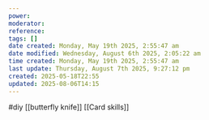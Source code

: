 ```yaml
---
power: 
moderator: 
reference: 
tags: []
date created: Monday, May 19th 2025, 2:55:47 am
date modified: Wednesday, August 6th 2025, 2:05:22 am
time created: Monday, May 19th 2025, 2:55:47 am
last update: Thursday, August 7th 2025, 9:27:12 pm
created: 2025-05-18T22:55
updated: 2025-08-06T14:15
---
```

#diy 
[[butterfly knife]]
[[Card skills]]